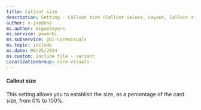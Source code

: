 ```yaml
---
title: Callout size
description: Setting - Callout size (Callout values, Layout, Callout size)
author: v-jaedena
ms.author: miguelmyers
ms.service: powerbi
ms.subservice: pbi-corevisuals
ms.topic: include
ms.date: 06/25/2024
ms.custom: include file - variant
LocalizationGroup: core-visuals
---
```

#### Callout size

This setting allows you to establish the size, as a percentage of the card size, from 0%  to 100%.
